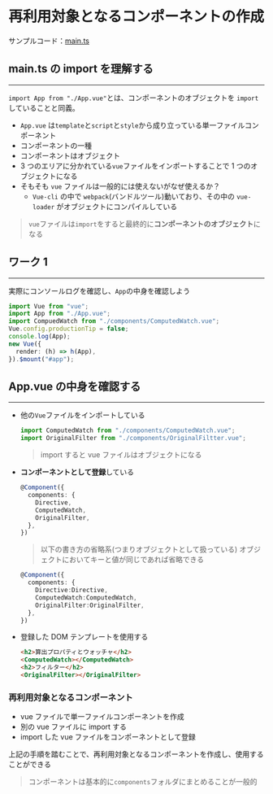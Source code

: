 # 再利用対象となるコンポーネントの作成

サンプルコード：[main.ts](../Vue.js_Sample_Code/sample-app/src/main.ts)

## main.ts の import を理解する

---

`import App from "./App.vue"`とは、コンポーネントのオブジェクトを `import` していることと同義。

- `App.vue` は`template`と`script`と`style`から成り立っている単一ファイルコンポーネント
- コンポーネントの一種
- コンポーネントはオブジェクト
- 3 つのエリアに分かれている`vue`ファイルをインポートすることで 1 つのオブジェクトになる
- そもそも `vue` ファイルは一般的には使えないがなぜ使えるか？
  - `Vue-cli` の中で `webpack`(バンドルツール)動いており、その中の `vue-loader` がオブジェクトにコンパイルしている

> `vue`ファイルは`import`をすると最終的に**コンポーネントのオブジェクト**になる

## ワーク 1

---

実際にコンソールログを確認し、`App`の中身を確認しよう

```typescript
import Vue from "vue";
import App from "./App.vue";
import CompuedWatch from "./components/ComputedWatch.vue";
Vue.config.productionTip = false;
console.log(App);
new Vue({
  render: (h) => h(App),
}).$mount("#app");
```

<div style="page-break-before:always"></div>

## App.vue の中身を確認する

---

- 他の`Vue`ファイルをインポートしている
  ```typescript
  import ComputedWatch from "./components/ComputedWatch.vue";
  import OriginalFilter from "./components/OriginalFiltter.vue";
  ```
  > import すると vue ファイルはオブジェクトになる
- **コンポーネントとして登録**している
  ```typescript
  @Component({
    components: {
      Directive,
      ComputedWatch,
      OriginalFilter,
    },
  })
  ```
  > 以下の書き方の省略系(つまりオブジェクトとして扱っている)
  > オブジェクトにおいてキーと値が同じであれば省略できる
  ```typescript
  @Component({
    components: {
      Directive:Directive,
      ComputedWatch:ComputedWatch,
      OriginalFilter:OriginalFilter,
    },
  })
  ```
- 登録した DOM テンプレートを使用する

  ```html
  <h2>算出プロパティとウォッチャ</h2>
  <ComputedWatch></ComputedWatch>
  <h2>フィルター</h2>
  <OriginalFilter></OriginalFilter>
  ```

  <div style="page-break-before:always"></div>

### 再利用対象となるコンポーネント

- vue ファイルで単一ファイルコンポーネントを作成
- 別の vue ファイルに import する
- import した vue ファイルをコンポーネントとして登録

上記の手順を踏むことで、再利用対象となるコンポーネントを作成し、使用することができる

> コンポーネントは基本的に`components`フォルダにまとめることが一般的
